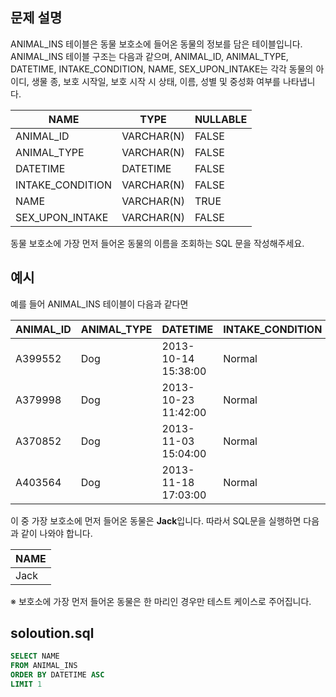 ## 문제 설명
ANIMAL_INS 테이블은 동물 보호소에 들어온 동물의 정보를 담은 테이블입니다. ANIMAL_INS 테이블 구조는 다음과 같으며, ANIMAL_ID, ANIMAL_TYPE, DATETIME, INTAKE_CONDITION, NAME, SEX_UPON_INTAKE는 각각 동물의 아이디, 생물 종, 보호 시작일, 보호 시작 시 상태, 이름, 성별 및 중성화 여부를 나타냅니다.

| NAME               | TYPE        | NULLABLE |
|--------------------|-------------|----------|
| ANIMAL_ID          | VARCHAR(N)  | FALSE    |
| ANIMAL_TYPE        | VARCHAR(N)  | FALSE    |
| DATETIME           | DATETIME    | FALSE    |
| INTAKE_CONDITION   | VARCHAR(N)  | FALSE    |
| NAME               | VARCHAR(N)  | TRUE     |
| SEX_UPON_INTAKE    | VARCHAR(N)  | FALSE    |

동물 보호소에 가장 먼저 들어온 동물의 이름을 조회하는 SQL 문을 작성해주세요.


## 예시
예를 들어 ANIMAL_INS 테이블이 다음과 같다면

| ANIMAL_ID | ANIMAL_TYPE | DATETIME           | INTAKE_CONDITION | NAME     | SEX_UPON_INTAKE |
|-----------|-------------|--------------------|------------------|----------|-----------------|
| A399552   | Dog         | 2013-10-14 15:38:00| Normal           | Jack     | Neutered Male   |
| A379998   | Dog         | 2013-10-23 11:42:00| Normal           | Disciple | Intact Male     |
| A370852   | Dog         | 2013-11-03 15:04:00| Normal           | Katie    | Spayed Female   |
| A403564   | Dog         | 2013-11-18 17:03:00| Normal           | Anna     | Spayed Female   |

이 중 가장 보호소에 먼저 들어온 동물은 **Jack**입니다. 따라서 SQL문을 실행하면 다음과 같이 나와야 합니다.

| NAME  |
|-------|
| Jack  |

※ 보호소에 가장 먼저 들어온 동물은 한 마리인 경우만 테스트 케이스로 주어집니다.

## soloution.sql
``` sql
SELECT NAME
FROM ANIMAL_INS
ORDER BY DATETIME ASC
LIMIT 1
```